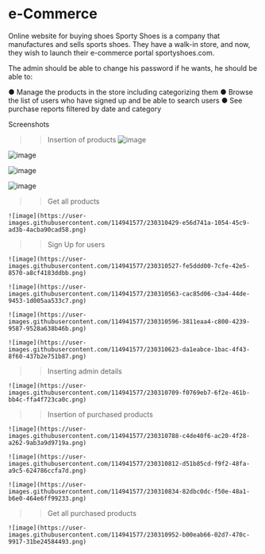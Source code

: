 # e-Commerce
Online website for buying shoes
Sporty Shoes is a company that manufactures and sells sports shoes. They have a walk-in store, and now, they wish to launch their e-commerce portal sportyshoes.com.

The admin should be able to change his password if he wants, he should be able to:

● Manage the products in the store including categorizing them
● Browse the list of users who have signed up and be able to search users
● See purchase reports filtered by date and category

Screenshots

>> Insertion of products
   ![image](https://user-images.githubusercontent.com/114941577/230310218-f6e7d98e-b825-41a0-8623-f4d1ae5a7815.png)

   ![image](https://user-images.githubusercontent.com/114941577/230310259-7c9691b7-3062-4231-910e-558cf1133c98.png)

   ![image](https://user-images.githubusercontent.com/114941577/230310303-ff875733-1700-4d02-852c-0472ccc0b812.png)

   ![image](https://user-images.githubusercontent.com/114941577/230310346-b9aa76ec-a305-4508-bff1-ddfd59fb6472.png)

 >> Get all products
 
    ![image](https://user-images.githubusercontent.com/114941577/230310429-e56d741a-1054-45c9-ad3b-4acba90cad58.png)
    
 >> Sign Up for users
 
    ![image](https://user-images.githubusercontent.com/114941577/230310527-fe5ddd00-7cfe-42e5-8570-a8cf4183ddbb.png)

    ![image](https://user-images.githubusercontent.com/114941577/230310563-cac85d06-c3a4-44de-9453-1d005aa533c7.png)

    ![image](https://user-images.githubusercontent.com/114941577/230310596-3811eaa4-c800-4239-9587-9528a638b46b.png)

    ![image](https://user-images.githubusercontent.com/114941577/230310623-da1eabce-1bac-4f43-8f60-437b2e751b87.png)

 >> Inserting admin details
 
    ![image](https://user-images.githubusercontent.com/114941577/230310709-f0769eb7-6f2e-461b-bb4c-ffa4f723ca0c.png)

 >> Insertion of purchased products
 
    ![image](https://user-images.githubusercontent.com/114941577/230310788-c4de40f6-ac20-4f28-a262-9ab3a9d9719a.png)

    ![image](https://user-images.githubusercontent.com/114941577/230310812-d51b85cd-f9f2-48fa-a9c5-624786ccfa7d.png)

    ![image](https://user-images.githubusercontent.com/114941577/230310834-82dbc0dc-f50e-48a1-b6e0-464e6ff99233.png)

 >> Get all purchased products
 
    ![image](https://user-images.githubusercontent.com/114941577/230310952-b00eab66-02d7-470c-9917-31be24584493.png)
